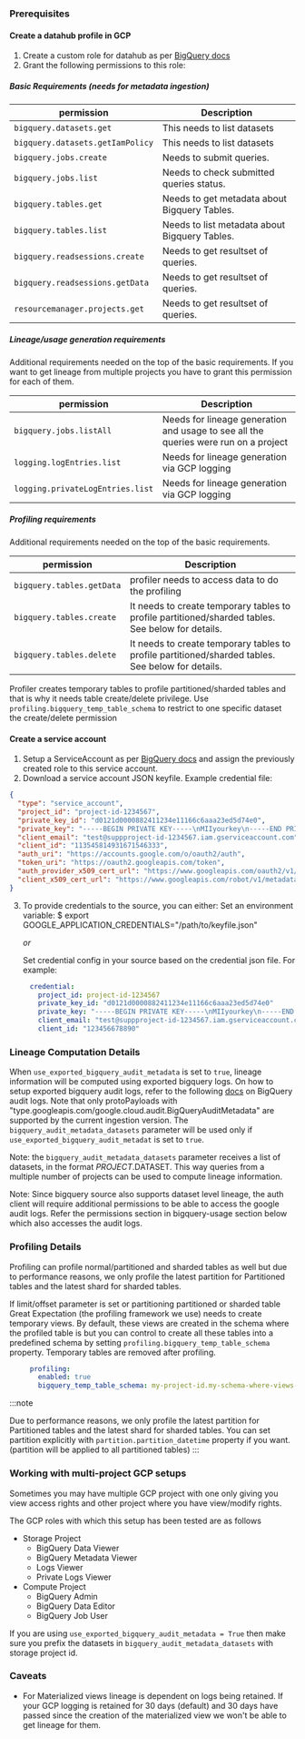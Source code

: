 ### Prerequisites
#### Create a datahub profile in GCP
1. Create a custom role for datahub as per [BigQuery docs](https://cloud.google.com/iam/docs/creating-custom-roles#creating_a_custom_role)
2. Grant the following permissions to this role:

##### Basic Requirements (needs for metadata ingestion)
| permission | Description                                  |
|------------|----------------------------------------------|
| `bigquery.datasets.get`     | This needs to list datasets                  |
| `bigquery.datasets.getIamPolicy`  | This needs to list datasets                  |
| `bigquery.jobs.create`  | Needs to submit queries.                     |
| `bigquery.jobs.list`  | Needs to check submitted queries status.     |
| `bigquery.tables.get`  | Needs to get metadata about Bigquery Tables. |
| `bigquery.tables.list`  | Needs to list metadata about Bigquery Tables. |
| `bigquery.readsessions.create`  | Needs to get resultset of queries.           |
| `bigquery.readsessions.getData`  | Needs to get resultset of queries.           |
| `resourcemanager.projects.get`  | Needs to get resultset of queries.           |


##### Lineage/usage generation requirements
Additional requirements needed on the top of the basic requirements.
If you want to get lineage from multiple projects you have to grant this permission
for each of them.

| permission | Description                                                                         |
|------------|-------------------------------------------------------------------------------------|
| `bigquery.jobs.listAll`     | Needs for lineage generation and usage to see all the queries were run on a project |
| `logging.logEntries.list`     | Needs for lineage generation via GCP logging                                        |
| `logging.privateLogEntries.list`     | Needs for lineage generation via GCP logging |

##### Profiling requirements
Additional requirements needed on the top of the basic requirements.

| permission | Description                                                                                       |
|------------|---------------------------------------------------------------------------------------------------|
| `bigquery.tables.getData`     | profiler needs to access data to do the profiling                                                 |
| `bigquery.tables.create`     | It needs to create temporary tables to profile partitioned/sharded tables. See below for details. |
| `bigquery.tables.delete`     | It needs to create temporary tables to profile partitioned/sharded tables. See below for details.                                                      |

Profiler creates temporary tables to profile partitioned/sharded tables and that is why it needs table create/delete privilege.
Use `profiling.bigquery_temp_table_schema` to restrict to one specific dataset the create/delete permission

#### Create a service account

1. Setup a ServiceAccount as per [BigQuery docs](https://cloud.google.com/iam/docs/creating-managing-service-accounts#iam-service-accounts-create-console)
and assign the previously created role to this service account.
2. Download a service account JSON keyfile.
   Example credential file:
```json
{
  "type": "service_account",
  "project_id": "project-id-1234567",
  "private_key_id": "d0121d0000882411234e11166c6aaa23ed5d74e0",
  "private_key": "-----BEGIN PRIVATE KEY-----\nMIIyourkey\n-----END PRIVATE KEY-----",
  "client_email": "test@suppproject-id-1234567.iam.gserviceaccount.com",
  "client_id": "113545814931671546333",
  "auth_uri": "https://accounts.google.com/o/oauth2/auth",
  "token_uri": "https://oauth2.googleapis.com/token",
  "auth_provider_x509_cert_url": "https://www.googleapis.com/oauth2/v1/certs",
  "client_x509_cert_url": "https://www.googleapis.com/robot/v1/metadata/x509/test%suppproject-id-1234567.iam.gserviceaccount.com"
}
```
3. To provide credentials to the source, you can either:
   Set an environment variable:
       $ export GOOGLE_APPLICATION_CREDENTIALS="/path/to/keyfile.json"

   *or*

   Set credential config in your source based on the credential json file. For example: 

```yml
     credential:
       project_id: project-id-1234567
       private_key_id: "d0121d0000882411234e11166c6aaa23ed5d74e0"
       private_key: "-----BEGIN PRIVATE KEY-----\nMIIyourkey\n-----END PRIVATE KEY-----\n"
       client_email: "test@suppproject-id-1234567.iam.gserviceaccount.com"
       client_id: "123456678890"
```

### Lineage Computation Details

When `use_exported_bigquery_audit_metadata` is set to `true`, lineage information will be computed using exported bigquery logs. On how to setup exported bigquery audit logs, refer to the following [docs](https://cloud.google.com/bigquery/docs/reference/auditlogs#defining_a_bigquery_log_sink_using_gcloud) on BigQuery audit logs. Note that only protoPayloads with "type.googleapis.com/google.cloud.audit.BigQueryAuditMetadata" are supported by the current ingestion version. The `bigquery_audit_metadata_datasets` parameter will be used only if `use_exported_bigquery_audit_metadat` is set to `true`.

Note: the `bigquery_audit_metadata_datasets` parameter receives a list of datasets, in the format $PROJECT.$DATASET. This way queries from a multiple number of projects can be used to compute lineage information.

Note: Since bigquery source also supports dataset level lineage, the auth client will require additional permissions to be able to access the google audit logs. Refer the permissions section in bigquery-usage section below which also accesses the audit logs.

### Profiling Details

Profiling can profile normal/partitioned and sharded tables as well but due to performance reasons, we only profile the latest partition for Partitioned tables and the latest shard for sharded tables.

If limit/offset parameter is set or partitioning partitioned or sharded table Great Expectation (the profiling framework we use) needs to create temporary
views. By default, these views are created in the schema where the profiled table is but you can control to create all these
tables into a predefined schema by setting `profiling.bigquery_temp_table_schema` property. 
Temporary tables are removed after profiling.

```yaml
     profiling:
       enabled: true
       bigquery_temp_table_schema: my-project-id.my-schema-where-views-can-be-created
```

:::note

Due to performance reasons, we only profile the latest partition for Partitioned tables and the latest shard for sharded tables.
You can set partition explicitly with `partition.partition_datetime` property if you want. (partition will be applied to all partitioned tables)
:::

### Working with multi-project GCP setups

Sometimes you may have multiple GCP project with one only giving you view access rights and other project where you have view/modify rights.

The GCP roles with which this setup has been tested are as follows
- Storage Project
   - BigQuery Data Viewer
   - BigQuery Metadata Viewer
   - Logs Viewer
   - Private Logs Viewer
- Compute Project
   - BigQuery Admin
   - BigQuery Data Editor
   - BigQuery Job User

If you are using `use_exported_bigquery_audit_metadata = True` then make sure you prefix the datasets in `bigquery_audit_metadata_datasets` with storage project id.

### Caveats
- For Materialized views lineage is dependent on logs being retained. If your GCP logging is retained for 30 days (default) and 30 days have passed since the creation of the materialized view we won't be able to get lineage for them.
